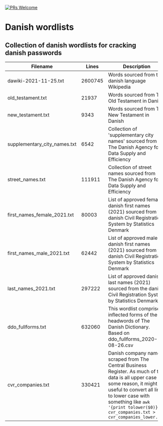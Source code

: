 [![PRs Welcome](https://img.shields.io/badge/PRs-welcome-brightgreen.svg?style=flat-square)](http://makeapullrequest.com)

# Danish wordlists
## Collection of danish wordlists for cracking danish passwords

Filename  | Lines | Description | Source
------------- | ------------- | ------------- | -------------
dawiki-2021-11-25.txt  |  2600745  |  Words sourced from the danish language Wikipedia  | https://dumps.wikimedia.org/dawiki/20211120/
old_testament.txt   |  21937  |  Words sourced from The Old Testament in Danish  |  https://www.gutenberg.org/cache/epub/2143/pg2143.txt
new_testament.txt  |  9343  |  Words sourced from The New Testament in Danish  |  https://www.gutenberg.org/cache/epub/2143/pg2143.txt
supplementary_city_names.txt  |  6542  |  Collection of 'supplementary city names' sourced from The Danish Agency for Data Supply and Efficiency  |  https://api.dataforsyningen.dk/supplerendebynavne?format=csv
street_names.txt  |  111911  |  Collection of street names sourced from The Danish Agency for Data Supply and Efficiency  |  https://api.dataforsyningen.dk/vejstykker?format=csv
first_names_female_2021.txt  |  80003  |  List of approved female danish first names (2021) sourced from the danish Civil Registration System by Statistics Denmark |  https://www.dst.dk/da/Statistik/emner/borgere/navne
first_names_male_2021.txt  |  62442  |  List of approved male danish first names (2021) sourced from the danish Civil Registration System by Statistics Denmark |  https://www.dst.dk/da/Statistik/emner/borgere/navne
last_names_2021.txt  |  297222  |   List of approved danish last names (2021) sourced from the danish Civil Registration System by Statistics Denmark |  https://www.dst.dk/da/Statistik/emner/borgere/navne
ddo_fullforms.txt  |  632060  |  This wordlist comprises inflected forms of the headwords of The Danish Dictionary. Based on ddo_fullforms_2020-08-26.csv |  https://korpus.dsl.dk/resources/details/ddo-fullforms.html
cvr_companies.txt  |  330421  |  Danish company names scraped from The Central Business Register. As much of the data is all upper case for some reason, it might be useful to convert all lines to lower case with something like `awk '{print tolower($0)}' < cvr_companies.txt > cvr_companies_lower.txt` |  https://datacvr.virk.dk/data/
